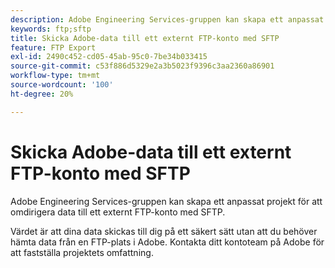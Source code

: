 ```yaml
---
description: Adobe Engineering Services-gruppen kan skapa ett anpassat projekt för att omdirigera data till ett externt FTP-konto med SFTP.
keywords: ftp;sftp
title: Skicka Adobe-data till ett externt FTP-konto med SFTP
feature: FTP Export
exl-id: 2490c452-cd05-45ab-95c0-7be34b033415
source-git-commit: c53f886d5329e2a3b5023f9396c3aa2360a86901
workflow-type: tm+mt
source-wordcount: '100'
ht-degree: 20%

---
```


# Skicka Adobe-data till ett externt FTP-konto med SFTP

Adobe Engineering Services-gruppen kan skapa ett anpassat projekt för att omdirigera data till ett externt FTP-konto med SFTP.

Värdet är att dina data skickas till dig på ett säkert sätt utan att du behöver hämta data från en FTP-plats i Adobe. Kontakta ditt kontoteam på Adobe för att fastställa projektets omfattning.
